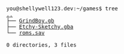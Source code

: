 <pre>
you@shellywell123.dev:~/games$ tree
<a href="https://shellywell123.dev/tree/index.html">..</a>
├── <a href="https://shellywell123.dev/tree/games/gb-grind-boy.html">GrindBoy.gb</a>
├── <a href="https://shellywell123.dev/tree/games/gba-etchy-sketchy.html">Etchy-Sketchy.gba</a>
└── <a href="https://shellywell123.dev/tree/games/basement.html">roms.sav</a>

0 directories, 3 files
</pre>